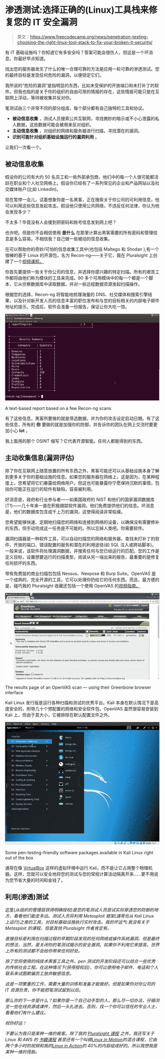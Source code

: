 # 渗透测试:选择正确的(Linux)工具栈来修复您的 IT 安全漏洞

> 原文：<https://www.freecodecamp.org/news/penetration-testing-choosing-the-right-linux-tool-stack-to-fix-your-broken-it-security/>

有 IT 基础设施吗？你知道它有多安全吗？答案可能会很伤人，但这是一个坏消息，你最好早点知道。

找出您的服务器发生了什么的唯一合理可靠的方法是应用一轮可靠的渗透测试。您的最终目标是发现任何危险的漏洞，以便锁定它们。

我所说的“危险的漏洞”是指明显的东西，比如未受保护的开放端口和未打补丁的软件。但我也指的是关于你的组织的自由可用的情报的存在，这些情报可能只是在互联网上浮动，等待被收集并反对你。

笔测试由三个非常不同的部分组成，每个部分都有自己独特的工具和协议。

*   ****被动信息收集**** ，测试人员搜索公共互联网，寻找微妙的暗示或不小心泄露的私人数据，这些数据可能会被用来反对组织。
*   ****主动信息收集**** ，对组织的网络和服务器进行扫描，寻找潜在的漏洞。
*   ****识别可能针对组织基础设施运行的漏洞利用**** 。

让我们一次看一个。

## 被动信息收集

假设你的公司有大约 50 名员工和一些外部承包商，他们中的每一个人很可能都活跃在职业和个人社交网络上。假设你已经有了一系列常见的企业和产品网站以及社交媒体账户(比如 LinkedIn)。

现在暂停一会儿，试着想象你是一名黑客，正在搜索关于你公司的可利用信息，他可以利用这些信息发起攻击。假设他只使用公共网络，不违反任何法律，你认为他会发现多少？

不太多？毕竟没有人会傻到把密码和账号信息发到网上吧？

也许吧。但是你不会相信使用 ****是什么**** 在那里计算出黑客需要的所有密码和管理信息是多么容易。不相信我？自己做一些被动的信息收集。

在可以帮助你的奇妙/可怕的信息收集工具中(也包括 Maltego 和 Shodan ),有一个很棒的基于 Linux 的开源包，名为 Recon-ng——关于它，我在 Pluralsight 上创建了一个[视频课程。](http://pluralsight.pxf.io/c/1191769/424552/7490?subId1=solving&u=https%3A%2F%2Fapp.pluralsight.com%2Fprofile%2Fauthor%2Fdavid-clinton)

你首先要提供一些关于你公司的信息，并选择你感兴趣的特定扫描。所有的艰苦工作都将由他们称为模块的工具来完成。90 多个可用模块中的每一个都是一个脚本，它从侦察数据库中读取数据，并对一些远程数据资源发起扫描操作。

根据您的选择，Recon-ng 将智能地梳理海量的 DNS、社交媒体和搜索引擎结果，以及针对新开发人员的信息丰富的职位发布和与您的目标相关的内部电子邮件地址的提示。完成后，软件会准备一份报告，保证让你大吃一惊。

![image-57](img/3545b9f91f2a585d25eebb620073b120.png)

A text-based report based on a few Recon-ng scans

有了这些信息，黑客所要做的就是筛选数据，并为你的攻击设定启动日期。有了这些信息，所有的 ****你**** 要做的就是加强你的防御，并告诉你的团队在网上交流时要更加小心 ****lot**** 。

我上面用的那个 OSINT 缩写？它代表开源智能。任何人都能得到的东西。

## 主动收集信息(漏洞评估)

除了你在互联网上随意放置的所有东西之外，黑客可能还可以从基础设施本身了解到更多关于你的基础设施的信息。如果您的服务器在网络上，这是因为，在某种程度上，您希望将它们暴露给网络用户。但这也可能暴露你宁愿保持沉默的事情，包括你可能正在运行的软件有缺陷，容易被利用。

好消息是，政府和行业参与者——如美国政府的 NIST 和他们的国家漏洞数据库(T1)——几十年来一直在积极跟踪软件漏洞，他们免费提供他们的信息。坏消息是，他们的数据库包含成千上万的漏洞，这使得阅读非常枯燥。

您希望能够快速、定期地扫描您的网络和连接到网络的设备，以确保没有需要修补的东西，但手动完成这一任务是不可能的。所以忘掉人类吧。你需要软件。

漏洞扫描器是一种软件工具，可以自动扫描您的网络和服务器，查找未打补丁的软件、开放的端口、错误配置的服务和潜在的利用途径(如 SQL 注入或跨站脚本)。一般来说，该软件将处理漏洞数据，并搜索任何与您已经运行的匹配。您的工作是定义目标，设置想要运行的扫描类型，阅读从另一端出来的报告，最重要的是修复任何损坏的东西。

带有免费层的商业扫描包包括 Nessus、Nexpose 和 Burp Suite。OpenVAS 是一个成熟的、完全开源的工具，它可以处理你扔给它的任何东西。而且，最方便的是，碰巧我的 Pluralsight 收藏还包括一个使用 OpenVAS 的[视频指南。](http://pluralsight.pxf.io/c/1191769/424552/7490?subId1=solving&u=https%3A%2F%2Fapp.pluralsight.com%2Fprofile%2Fauthor%2Fdavid-clinton)

![image-58](img/218a93fb63b0c23851bdeb495165006a.png)

The results page of an OpenVAS scan — using their Greenbone browser interface

Kali Linux 发行版是运行各种扫描和测试的优秀平台。Kali 本身在默认情况下是高度安全的，附带几十个预配置的网络和安全软件包。OpenVAS 虽然很容易安装到 Kali 上，但由于其大小，它被排除在默认配置文件之外。

![image-59](img/6221d16fe9113d1774d6c0a5965fcd1d.png)

Some pen-testing-friendly software packages available in Kali Linux right out of the box

通常在像 [VirtualBox](https://hackernoon.com/virtualbox-are-you-getting-your-moneys-worth-4d7f98f3d7d2) 这样的虚拟环境中运行 Kali，而不是让它占用整个物理机器。这样，您就可以安全地将您的测试与您的常规计算活动隔离开来……更不用说为您节省大量的时间和金钱了。

## 利用(渗透)测试

这里(*从组织的管理层获得明确授权)是您的笔测试人员尝试实际穿透您的防御的地方，看看他们能走多远。测试人员将利用 Metasploit 框架(通常也从 Kali Linux 上运行)之类的工具，对目标基础设施执行实时攻击。我的坏运气:我没有关于 Metasploit 的课程，但是其他 Pluralsight 作者肯定有。*

*直接目标是利用在扫描过程的早期阶段发现的任何网络或操作系统漏洞。但是最终的想法，当然，是关闭你的笔测试揭示的安全漏洞。如果你不利用它来提高，世界上所有的测试都不会给你带来任何好处。*

*除了您将使用的纯技术黑客工具之外，pen 测试的开发阶段还可以结合一些优秀的传统社会工程。在这种情况下(获得授权后)，你可以使用电子邮件、电话和个人联系来试图欺骗员工放弃敏感信息。*

*这是一项繁重的工作，需要大量的训练和准备才能做好。但是如果你对你公司的 IT 资源负责，你不能把笔测试留到以后。*

*那么你的下一步是什么？如果你是一个自己动手型的人，那么尽一切办法，仔细浏览一些在线资源或课件，然后一头扎进去。否则，找一个你可以信任的专业人士，看看他们有什么建议。*

*祝你好运！*

*不要认为我只是某种一维的极客。除了我的 [*Pluralsight 课程*](http://pluralsight.pxf.io/c/1191769/424552/7490?subId1=solving&u=https%3A%2F%2Fapp.pluralsight.com%2Fprofile%2Fauthor%2Fdavid-clinton) *之外，我还写关于 Linux 和 AWS 的* [*书籍课程*](https://bootstrap-it.com/) *甚至还有一个叫做*[*Linux in Motion*](https://www.manning.com/livevideo/linux-in-motion?a_aid=bootstrap-it&a_bid=0c56986f&chan=motion1)*的混合课程，它由两个多小时的视频和我的*[*Linux in Action*](https://www.manning.com/books/linux-in-action?a_aid=bootstrap-it&a_bid=4ca15fc9)*的 40%的内容组成好的。所以我想我是某种一维的怪胎。**